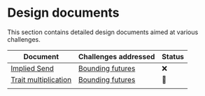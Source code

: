 # Design documents

This section contains detailed design documents aimed at various challenges.

| Document               | Challenges addressed | Status |
| ---------------------- | -------------------- | ------ |
| [Implied Send]         | [Bounding futures]   | ❌     |
| [Trait multiplication] | [Bounding futures]   | 🤔    |
|                        |                      |        |


[Implied Send]: ./design/implied_send.md
[Trait multiplication]: ./design/trait_multiplication.md
[Bounding futures]: ./challenges/bounding-futures.md